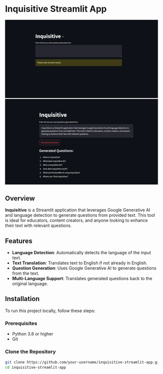 # Inquisitive Streamlit App

![Inquisitive input screen](https://github.com/NaveenDeveloperR/inquisitive-streamlit-app/blob/main/images/user_input.png)
![Inquisitive response screen](https://github.com/NaveenDeveloperR/inquisitive-streamlit-app/blob/main/images/output.png)

## Overview

**Inquisitive** is a Streamlit application that leverages Google Generative AI and language detection to generate questions from provided text. This tool is ideal for educators, content creators, and anyone looking to enhance their text with relevant questions.

## Features

- **Language Detection**: Automatically detects the language of the input text.
- **Text Translation**: Translates text to English if not already in English.
- **Question Generation**: Uses Google Generative AI to generate questions from the text.
- **Multi-Language Support**: Translates generated questions back to the original language.

## Installation

To run this project locally, follow these steps:

### Prerequisites

- Python 3.8 or higher
- Git

### Clone the Repository

```sh
git clone https://github.com/your-username/inquisitive-streamlit-app.git
cd inquisitive-streamlit-app
